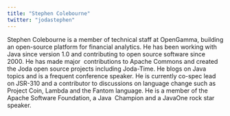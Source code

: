 ```yaml
---
title: "Stephen Colebourne"
twitter: "jodastephen"
---
```


Stephen Colebourne is a member of technical staff at OpenGamma, building
an open-source platform for financial analytics. He has been working
with Java since version 1.0 and contributing to open source software
since 2000. He has made major  contributions to Apache Commons and
created the Joda open source projects including Joda-Time. He blogs on
Java topics and is a frequent conference speaker. He is currently
co-spec lead on JSR-310 and a contributor to discussions on language
change such as Project Coin, Lambda and the Fantom language. He is a
member of the Apache Software Foundation, a Java  Champion and a JavaOne
rock star speaker.
